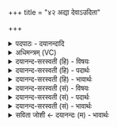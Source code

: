 +++
title = "४२ अद्या देवाऽउदिता"

+++
<details><summary>पदपाठः - दयानन्दादि</summary>

अ॒द्य। दे॒वाः॒। उदि॒तेत्युत्ऽइ॑ता। सूर्य्य॑स्य। निः। अꣳह॑सः। पि॒पृ॒त। निः। अ॒व॒द्यात्। तत्। नः॒। मि॒त्रः। वरु॑णः। मा॒म॒ह॒न्ता॒म्। म॒म॒ह॒न्ता॒मिति॑ ममहन्ताम्। अदि॑तिः। सिन्धुः॑। पृ॒थि॒वी। उ॒त। द्यौः। ४२।
</details>

<details><summary>अधिमन्त्रम् (VC)</summary>

- सूर्यो देवता
- कुत्स ऋषिः
- निचृत्त्रिष्टुप्
- धैवतः
</details>

<details><summary>दयानन्द-सरस्वती (हि) - विषयः</summary>

विद्वान् लोग कैसे हों, इस विषय को अगले मन्त्र में कहा है ॥
</details>

<details><summary>दयानन्द-सरस्वती (हि) - पदार्थः</summary>

पदार्थान्वयभाषाः -  हे (देवा) विद्वान् लोगो ! जिस कारण (सूर्य्यस्य) सूर्य्य के (उदिता) उदय होते (अद्य) आज (अंहसः) अपराध से (नः) हमको (निः) निरन्तर बचाओ और (अवद्यात्) निन्दित दुःख से (निः, पिपृत) निरन्तर रक्षा करो (तत्) इससे (मित्रः) मित्र (वरुणः) श्रेष्ठ (अदितिः) अन्तरिक्ष (सिन्धुः) समुद्र (पृथिवी) भूमि (उत) और (द्यौः) प्रकाश ये सब हमारा (मामहन्ताम्) सत्कार करें ॥४२ ॥
</details>

<details><summary>दयानन्द-सरस्वती (हि) - भावार्थः</summary>

भावार्थभाषाः -  जो विद्वान् मनुष्य प्राणादि के तुल्य सबको सुखी करते और अपराध से दूर रखते हैं, वे जगत् को शोभित करनेवाले हैं ॥४२ ॥
</details>

<details><summary>दयानन्द-सरस्वती (सं) - विषयः</summary>

विद्वांसः कीदृशाः स्युरित्याह ॥
</details>

<details><summary>दयानन्द-सरस्वती (सं) - पदार्थः</summary>

पदार्थान्वयभाषाः -  हे देवा विद्वांसो ! यूयं यतः सूर्यस्योदिताऽद्यांहसो नो निष्पिपृतावद्याच्च निष्पिपृत तन्मित्रो वरुणोऽदितिः सिन्धुः पृथिवी उत द्यौरस्मान् मामहन्ताम् ॥४२ ॥
</details>

<details><summary>दयानन्द-सरस्वती (सं) - भावार्थः</summary>

भावार्थभाषाः -  ये विद्वांसो मनुष्याः प्राणादिवत् सर्वान् सुखयन्ति, अपराधाद् दूरे रक्षन्ति, ते जगद्भूषकाः सन्ति ॥४२ ॥
</details>

<details><summary>सविता जोशी ← दयानन्दः (म) - भावार्थः</summary>

भावार्थभाषाः -  प्राण जसा सर्वांना सुखी करतो तसे विद्वान लोक सर्वांना सुखी करतात व अपराधापासून दूर करतात असे लोक जगात शोभायमान ठरतात.
</details>